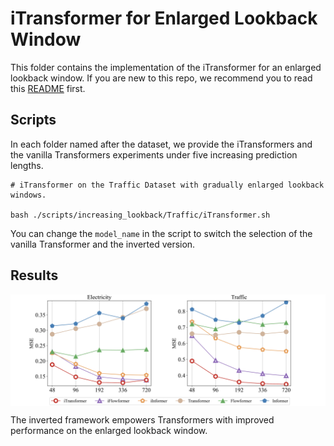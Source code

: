 # iTransformer for Enlarged Lookback Window

This folder contains the implementation of the iTransformer for an enlarged lookback window. If you are new to this repo, we recommend you to read this [README](../multivariate_forecasting/README.md) first.

## Scripts

In each folder named after the dataset, we provide the iTransformers and the vanilla Transformers experiments under five increasing prediction lengths.

```
# iTransformer on the Traffic Dataset with gradually enlarged lookback windows.

bash ./scripts/increasing_lookback/Traffic/iTransformer.sh
```

You can change the ```model_name``` in the script to switch the selection of the vanilla Transformer and the inverted version.

## Results

<p align="center">
<img src="../../figures/increase_lookback.png" alt="" align=center />
</p>

The inverted framework empowers Transformers with improved performance on the enlarged lookback window.
